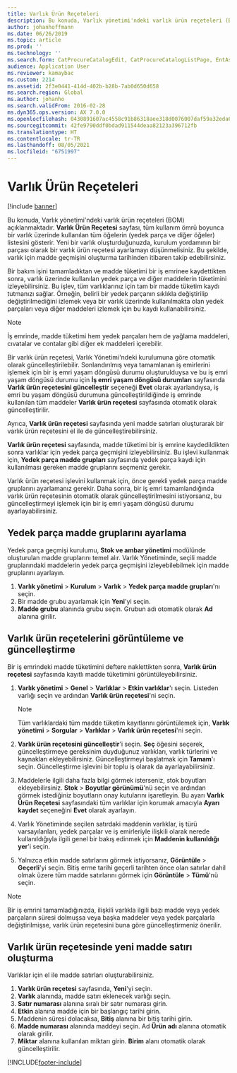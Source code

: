 ```yaml
---
title: Varlık Ürün Reçeteleri
description: Bu konuda, Varlık yönetimi'ndeki varlık ürün reçeteleri (BOM) açıklanmaktadır.
author: johanhoffmann
ms.date: 06/26/2019
ms.topic: article
ms.prod: ''
ms.technology: ''
ms.search.form: CatProcureCatalogEdit, CatProcureCatalogListPage, EntAssetStandardSparePartsItemGroup, EntAssetObjectBOM
audience: Application User
ms.reviewer: kamaybac
ms.custom: 2214
ms.assetid: 2f3e0441-414d-402b-b28b-7ab0d650d658
ms.search.region: Global
ms.author: johanho
ms.search.validFrom: 2016-02-28
ms.dyn365.ops.version: AX 7.0.0
ms.openlocfilehash: 0430891607ac4558c91b86318aee318d0076007daf59a32eda65cb411d274b3a
ms.sourcegitcommit: 42fe9790ddf0bdad911544deaa82123a396712fb
ms.translationtype: HT
ms.contentlocale: tr-TR
ms.lasthandoff: 08/05/2021
ms.locfileid: "6751997"
---
```

# <a name="asset-boms"></a>Varlık Ürün Reçeteleri

[!include [banner](../../includes/banner.md)]

 

Bu konuda, Varlık yönetimi'ndeki varlık ürün reçeteleri (BOM) açıklanmaktadır. **Varlık Ürün Reçetesi** sayfası, tüm kullanım ömrü boyunca bir varlık üzerinde kullanılan tüm öğelerin (yedek parça ve diğer öğeler) listesini gösterir. Yeni bir varlık oluşturduğunuzda, kurulum yordamının bir parçası olarak bir varlık ürün reçetesi ayarlamayı düşünmelisiniz. Bu şekilde, varlık için madde geçmişini oluşturma tarihinden itibaren takip edebilirsiniz.

Bir bakım işini tamamladıktan ve madde tüketimi bir iş emrinee kaydettikten sonra, varlık üzerinde kullanılan yedek parça ve diğer maddelerin tüketimini izleyebilirsiniz. Bu işlev, tüm varlıklarınız için tam bir madde tüketim kaydı tutmanızı sağlar. Örneğin, belirli bir yedek parçanın sıklıkla değiştirilip değiştirilmediğini izlemek veya bir varlık üzerinde kullanılmakta olan yedek parçaları veya diğer maddeleri izlemek için bu kaydı kullanabilirsiniz.

> [!NOTE]
> İş emrinde, madde tüketimi hem yedek parçaları hem de yağlama maddeleri, cıvatalar ve contalar gibi diğer ek maddeleri içerebilir.

Bir varlık ürün reçetesi, Varlık Yönetimi'ndeki kurulumuna göre otomatik olarak güncelleştirilebilir. Sonlandırılmış veya tamamlanan iş emirlerini işlemek için bir iş emri yaşam döngüsü durumu oluşturulduysa ve bu iş emri yaşam döngüsü durumu için **İş emri yaşam döngüsü durumları** sayfasında **Varlık ürün reçetesini güncelleştir** seçeneği **Evet** olarak ayarlandıysa, iş emri bu yaşam döngüsü durumuna güncelleştirildiğinde iş emrinde kullanılan tüm maddeler **Varlık ürün reçetesi** sayfasında otomatik olarak güncelleştirilir. 


Ayrıca, **Varlık ürün reçetesi** sayfasında yeni madde satırları oluşturarak bir varlık ürün reçetesini el ile de güncelleştirebilirsiniz.

**Varlık ürün reçetesi** sayfasında, madde tüketimi bir iş emrine kaydedildikten sonra varlıklar için yedek parça geçmişini izleyebilirsiniz. Bu işlevi kullanmak için, **Yedek parça madde grupları** sayfasında yedek parça kaydı için kullanılması gereken madde gruplarını seçmeniz gerekir.

Varlık ürün reçetesi işlevini kullanmak için, önce gerekli yedek parça madde gruplarını ayarlamanız gerekir. Daha sonra, bir iş emri tamamlandığında varlık ürün reçetesinin otomatik olarak güncelleştirilmesini istiyorsanız, bu güncelleştirmeyi işlemek için bir iş emri yaşam döngüsü durumu ayarlayabilirsiniz. 


## <a name="set-up-spare-parts-item-groups"></a>Yedek parça madde gruplarını ayarlama

Yedek parça geçmişi kurulumu, **Stok ve ambar yönetimi** modülünde oluşturulan madde gruplarını temel alır. Varlık Yönetiminde, seçili madde gruplarındaki maddelerin yedek parça geçmişini izleyebilebilmek için madde gruplarını ayarlayın.

1. **Varlık yönetimi** \> **Kurulum** \> **Varlık** \> **Yedek parça madde grupları**'nı seçin.
2. Bir madde grubu ayarlamak için **Yeni**'yi seçin.
3. **Madde grubu** alanında grubu seçin. Grubun adı otomatik olarak **Ad** alanına girilir.

## <a name="view-and-update-asset-boms"></a>Varlık ürün reçetelerini görüntüleme ve güncelleştirme

Bir iş emrindeki madde tüketimini deftere naklettikten sonra, **Varlık ürün reçetesi** sayfasında kayıtlı madde tüketimini görüntüleyebilirsiniz.

1. **Varlık yönetimi** \> **Genel** \> **Varlıklar** \> **Etkin varlıklar**'ı seçin. Listeden varlığı seçin ve ardından **Varlık ürün reçetesi**'ni seçin.

    > [!NOTE]
    > Tüm varlıklardaki tüm madde tüketim kayıtlarını görüntülemek için, **Varlık yönetimi** \> **Sorgular** \> **Varlıklar** \> **Varlık ürün reçetesi**'ni seçin.

2. **Varlık ürün reçetesini güncelleştir**'i seçin. **Seç** öğesini seçerek, güncelleştirmeye gereksinim duyduğunuz varlıkları, varlık türlerini ve kaynakları ekleyebilirsiniz. Güncelleştirmeyi başlatmak için **Tamam**'ı seçin. Güncelleştirme işlevini bir toplu iş olarak da ayarlayabilirsiniz.
3. Maddelerle ilgili daha fazla bilgi görmek isterseniz, stok boyutları ekleyebilirsiniz. **Stok** \> **Boyutlar görünümü**'nü seçin ve ardından görmek istediğiniz boyutların onay kutularını işaretleyin. Bu ayarı **Varlık Ürün Reçetesi** sayfasındaki tüm varlıklar için korumak amacıyla **Ayarı kaydet** seçeneğini **Evet** olarak ayarlayın.
4. Varlık Yönetiminde seçilen satırdaki maddenin varlıklar, iş türü varsayılanları, yedek parçalar ve iş emirleriyle ilişkili olarak nerede kullanıldığıyla ilgili genel bir bakış edinmek için **Maddenin kullanıldığı yer**'i seçin. 
5. Yalnızca etkin madde satırlarını görmek istiyorsanız, **Görüntüle** \> **Geçerli**'yi seçin. Bitiş erme tarihi geçerli tarihten önce olan satırlar dahil olmak üzere tüm madde satırlarını görmek için **Görüntüle** \> **Tümü**'nü seçin.

> [!NOTE]
> Bir iş emrini tamamladığınızda, ilişkili varlıkla ilgili bazı madde veya yedek parçaların süresi dolmuşsa veya başka maddeler veya yedek parçalarla değiştirilmişse, varlık ürün reçetesini buna göre güncelleştirmeniz önerilir.

## <a name="create-a-new-item-line-in-an-asset-bom"></a>Varlık ürün reçetesinde yeni madde satırı oluşturma

Varlıklar için el ile madde satırları oluşturabilirsiniz.

1. **Varlık ürün reçetesi** sayfasında, **Yeni**'yi seçin.
2. **Varlık** alanında, madde satırı eklenecek varlığı seçin.
3. **Satır numarası** alanına sıralı bir satır numarası girin.
4. **Etkin** alanına madde için bir başlangıç tarihi girin.
5. Maddenin süresi dolacaksa, **Bitiş** alanına bir bitiş tarihi girin.
6. **Madde numarası** alanında maddeyi seçin. Ad **Ürün adı** alanına otomatik olarak girilir.
7. **Miktar** alanına kullanılan miktarı girin. **Birim** alanı otomatik olarak güncelleştirilir.


[!INCLUDE[footer-include](../../../includes/footer-banner.md)]